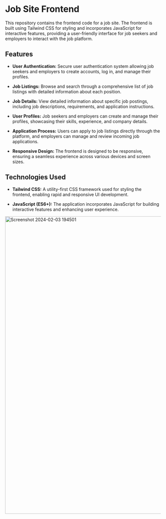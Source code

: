 # Job Site Frontend

This repository contains the frontend code for a job site. The frontend is built using Tailwind CSS for styling and incorporates JavaScript for interactive features, providing a user-friendly interface for job seekers and employers to interact with the job platform.

## Features

- **User Authentication:** Secure user authentication system allowing job seekers and employers to create accounts, log in, and manage their profiles.

- **Job Listings:** Browse and search through a comprehensive list of job listings with detailed information about each position.

- **Job Details:** View detailed information about specific job postings, including job descriptions, requirements, and application instructions.

- **User Profiles:** Job seekers and employers can create and manage their profiles, showcasing their skills, experience, and company details.

- **Application Process:** Users can apply to job listings directly through the platform, and employers can manage and review incoming job applications.

- **Responsive Design:** The frontend is designed to be responsive, ensuring a seamless experience across various devices and screen sizes.

## Technologies Used

- **Tailwind CSS:** A utility-first CSS framework used for styling the frontend, enabling rapid and responsive UI development.

- **JavaScript (ES6+):** The application incorporates JavaScript for building interactive features and enhancing user experience.



<img width="960" alt="Screenshot 2024-02-03 194501" src="https://github.com/duresaguye/job-searching-website/assets/129600771/e833b28e-9d8f-4a24-a0c1-41a4fb2231b7">
